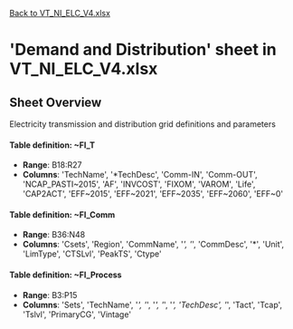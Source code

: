 [Back to VT_NI_ELC_V4.xlsx](README.md)

# 'Demand and Distribution' sheet in VT_NI_ELC_V4.xlsx

## Sheet Overview

Electricity transmission and distribution grid definitions and parameters

#### Table definition: ~FI_T
- **Range**: B18:R27
- **Columns**: 'TechName', '*TechDesc', 'Comm-IN', 'Comm-OUT', 'NCAP_PASTI\~2015', 'AF', 'INVCOST', 'FIXOM', 'VAROM', 'Life', 'CAP2ACT', 'EFF\~2015', 'EFF\~2021', 'EFF\~2035', 'EFF\~2060', 'EFF\~0'

#### Table definition: ~FI_Comm
- **Range**: B36:N48
- **Columns**: 'Csets', 'Region', 'CommName', '*', '*', 'CommDesc', '*', 'Unit', 'LimType', 'CTSLvl', 'PeakTS', 'Ctype'

#### Table definition: ~FI_Process
- **Range**: B3:P15
- **Columns**: 'Sets', 'TechName', '*', '*', '*', '*', '*', 'TechDesc', '*', 'Tact', 'Tcap', 'Tslvl', 'PrimaryCG', 'Vintage'

